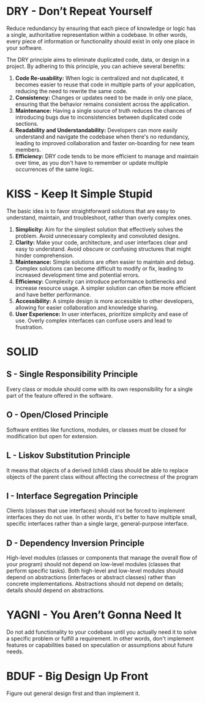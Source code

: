 # DRY  - Don’t Repeat Yourself
Reduce redundancy by ensuring that each piece of knowledge or logic has a single, authoritative representation within a codebase. 
In other words, every piece of information or functionality should exist in only one place in your software.

The DRY principle aims to eliminate duplicated code, data, or design in a project. By adhering to this principle, you can achieve several benefits:
1. **Code Re-usability:** When logic is centralized and not duplicated, it becomes easier to reuse that code in multiple parts of your application, reducing the need to rewrite the same code.
2. **Consistency:** Changes or updates need to be made in only one place, ensuring that the behavior remains consistent across the application.
3. **Maintenance:** Having a single source of truth reduces the chances of introducing bugs due to inconsistencies between duplicated code sections.
4. **Readability and Understandability:** Developers can more easily understand and navigate the codebase when there's no redundancy, leading to improved collaboration and faster on-boarding for new team members.
5. **Efficiency:** DRY code tends to be more efficient to manage and maintain over time, as you don't have to remember or update multiple occurrences of the same logic.

# KISS - Keep It Simple Stupid
The basic idea is to favor straightforward solutions that are easy to understand, maintain, and troubleshoot, rather than overly complex ones.
1. **Simplicity:** Aim for the simplest solution that effectively solves the problem. Avoid unnecessary complexity and convoluted designs.
2. **Clarity:** Make your code, architecture, and user interfaces clear and easy to understand. Avoid obscure or confusing structures that might hinder comprehension.
3. **Maintenance:** Simple solutions are often easier to maintain and debug. Complex solutions can become difficult to modify or fix, leading to increased development time and potential errors.
4. **Efficiency:** Complexity can introduce performance bottlenecks and increase resource usage. A simpler solution can often be more efficient and have better performance.
5. **Accessibility:** A simple design is more accessible to other developers, allowing for easier collaboration and knowledge sharing.
6. **User Experience:** In user interfaces, prioritize simplicity and ease of use. Overly complex interfaces can confuse users and lead to frustration.


# SOLID
## S - Single Responsibility Principle
Every class or module should come with its own responsibility for a single part of the feature offered in the software. 
## O - Open/Closed Principle
Software entities like functions, modules, or classes must be closed for modification but open for extension.
## L - Liskov Substitution Principle
It means that objects of a derived (child) class should be able to replace objects of the parent class without affecting the correctness of the program
## I - Interface Segregation Principle
Clients (classes that use interfaces) should not be forced to implement interfaces they do not use. In other words, it's better to have multiple small, specific interfaces rather than a single large, general-purpose interface.
## D - Dependency Inversion Principle
High-level modules (classes or components that manage the overall flow of your program) should not depend on low-level modules (classes that perform specific tasks).
Both high-level and low-level modules should depend on abstractions (interfaces or abstract classes) rather than concrete implementations.
Abstractions should not depend on details; details should depend on abstractions.

# YAGNI - You Aren’t Gonna Need It
Do not add functionality to your codebase until you actually need it to solve a specific problem or fulfill a requirement. In other words, don't implement features or capabilities based on speculation or assumptions about future needs.

# BDUF - Big Design Up Front
Figure out general design first and than implement it. 